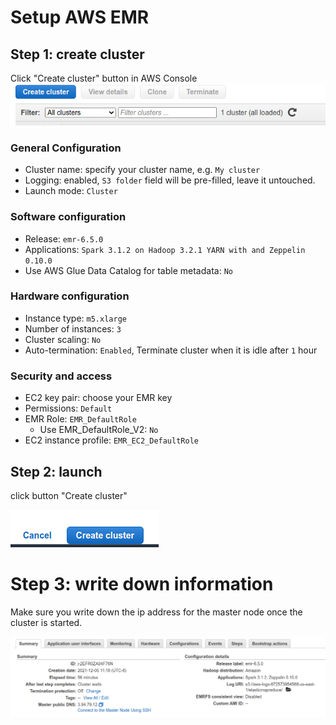 # Setup AWS EMR
## Step 1: create cluster

Click "Create cluster" button in AWS Console
![Create cluster](resources/create_cluster.png)

### General Configuration
* Cluster name: specify your cluster name, e.g. `My cluster`
* Logging: enabled, `S3 folder` field will be pre-filled, leave it untouched.
* Launch mode: `Cluster`

### Software configuration
* Release: `emr-6.5.0`
* Applications: `Spark 3.1.2 on Hadoop 3.2.1 YARN with and Zeppelin 0.10.0`
* Use AWS Glue Data Catalog for table metadata: `No`

### Hardware configuration
* Instance type: `m5.xlarge`
* Number of instances: `3`
* Cluster scaling: `No`
* Auto-termination: `Enabled`, Terminate cluster when it is idle after `1` hour

### Security and access
* EC2 key pair: choose your EMR key
* Permissions: `Default`
* EMR Role: `EMR_DefaultRole`
  * Use EMR_DefaultRole_V2: `No`
* EC2 instance profile: `EMR_EC2_DefaultRole`

## Step 2: launch
click button "Create cluster"

![Create cluster](resources/create_cluster2.png)

# Step 3: write down information
Make sure you write down the ip address for the master node once the cluster is started.

![Create cluster](resources/info.png)